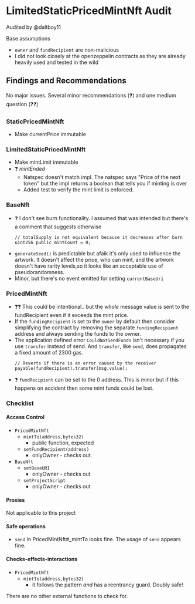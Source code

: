 # LimitedStaticPricedMintNft Audit
Audited by @daltboy11

Base assumptions
- `owner` and `fundRecipient` are non-malicious
- I did not look closely at the openzeppelin contracts as they are already heavily used and tested in the wild

## Findings and Recommendations

No major issues. Several minor recommendations (❓) and one medium question (❓❓)

### StaticPricedMintNft
- Make currentPrice immutable

### LimitedStaticPricedMintNft
- Make mintLimit immutable
- ❓ _mintEnded_
    - Natspec doesn't match impl. The natspec says "Price of the next token" but the impl returns
      a boolean that tells you if minting is over
    - Added test to verify the mint limit is enforced.

### BaseNft
- ❓ I don't see burn functionality. I assumed that was intended but there's a comment that suggests otherwise
  ```
  // totalSupply is not equivalent because it decreases after burn
  uint256 public mintCount = 0;
  ```
- `generateSeed()` is predictable but afaik it's only used to influence the artwork. It doesn't affect the price,
  who can mint, and the artwork doesn't have rarity levels,so it looks like an acceptable use of pseudorandomness.
- Minor, but there's no event emitted for setting `currentBaseUri`

### PricedMintNft
- ❓❓ This could be intentional.. but the _whole_ message value is sent to the fundRecipient even if it exceeds the mint price.
- If the `fundingRecipient` is set to the `owner` by default then consider simplifying the contract by removing the
  separate `fundingRecipient` address and always sending the funds to the owner.
- The application defined error `CouldNotSendFunds` isn't necessary if you use `transfer` instead of send.
  And `transfer`, like `send`, does propagates a fixed amount of 2300 gas.
  ```
  // Reverts if there is an error caused by the receiver
  payable(fundRecipient).transfer(msg.value);
  ```
- ❓ `fundRecipient` can be set to the 0 address. This is minor but if this happens on accident then some mint funds could be lost.

### Checklist

#### Access Control
- `PricedMintNft`
  - `mintTo(address,bytes32)`
    - public function, expected
  - `setFundRecipient(address)`
    - onlyOwner - checks out.
- `BaseNft`
  - `setBaseURI`
    - onlyOwner - checks out
  - `setProjectScript`
    - onlyOwner - checks out


#### Proxies
Not applicable to this project

#### Safe operations
- `send` in PricedMintNft#_mintTo looks fine. The usage of `send` appears fine.

#### Checks-effects-interactions
- `PricedMintNft`
  - `mintTo(address,bytes32)`
    - it follows the pattern _and_ has a reentrancy guard. Doubly safe!

There are no other external functions to check for.
